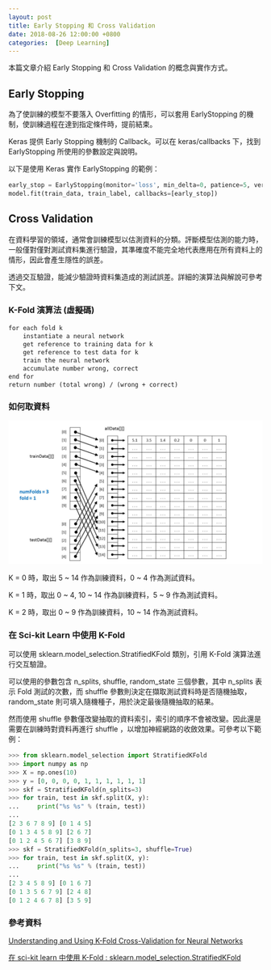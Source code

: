 ```yaml
---
layout: post
title: Early Stopping 和 Cross Validation
date: 2018-08-26 12:00:00 +0800
categories:  [Deep Learning]
---
```


本篇文章介紹 Early Stopping 和 Cross Validation 的概念與實作方式。

## Early Stopping

為了使訓練的模型不要落入 Overfitting 的情形，可以套用 EarlyStopping 的機制，使訓練過程在達到指定條件時，提前結束。

Keras 提供 Early Stopping 機制的 Callback。可以在 keras/callbacks 下，找到 EarlyStopping 所使用的參數設定與說明。

以下是使用 Keras 實作 EarlyStopping 的範例：

``` py
early_stop = EarlyStopping(monitor='loss', min_delta=0, patience=5, verbose=0, mode='auto')
model.fit(train_data, train_label, callbacks=[early_stop])
```

## Cross Validation

在資料學習的領域，通常會訓練模型以估測資料的分類。評斷模型估測的能力時，一般僅對僅對測試資料集進行驗證，其準確度不能完全地代表應用在所有資料上的情形，因此會產生隱性的誤差。

透過交互驗證，能減少驗證時資料集造成的測試誤差。詳細的演算法與解說可參考下文。

### K-Fold 演算法 (虛擬碼)

```
for each fold k
    instantiate a neural network
    get reference to training data for k
    get reference to test data for k
    train the neural network
    accumulate number wrong, correct
end for
return number (total wrong) / (wrong + correct)
```

### 如何取資料

![K-Fold 如何處理資料](/assets/imgs/kFold.jpg)

K = 0 時，取出 5 ~ 14 作為訓練資料，0 ~ 4 作為測試資料。

K = 1 時，取出 0 ~ 4, 10 ~ 14 作為訓練資料，5 ~ 9 作為測試資料。

K = 2 時，取出 0 ~ 9 作為訓練資料，10 ~ 14 作為測試資料。


### 在 Sci-kit Learn 中使用 K-Fold

可以使用 sklearn.model_selection.StratifiedKFold 類別，引用 K-Fold 演算法進行交互驗證。

可以使用的參數包含 n_splits, shuffle, random_state 三個參數，其中 n_splits 表示 Fold 測試的次數，而 shuffle 參數則決定在擷取測試資料時是否隨機抽取，random_state 則可填入隨機種子，用於決定最後隨機抽取的結果。

然而使用 shuffle 參數僅改變抽取的資料索引，索引的順序不會被改變。因此還是需要在訓練時對資料再進行 shuffle ，以增加神經網路的收斂效果。可參考以下範例：

``` py
>>> from sklearn.model_selection import StratifiedKFold
>>> import numpy as np
>>> X = np.ones(10)
>>> y = [0, 0, 0, 0, 1, 1, 1, 1, 1, 1]
>>> skf = StratifiedKFold(n_splits=3)
>>> for train, test in skf.split(X, y):
...     print("%s %s" % (train, test))
...
[2 3 6 7 8 9] [0 1 4 5]
[0 1 3 4 5 8 9] [2 6 7]
[0 1 2 4 5 6 7] [3 8 9]
>>> skf = StratifiedKFold(n_splits=3, shuffle=True)
>>> for train, test in skf.split(X, y):
...     print("%s %s" % (train, test))
...
[2 3 4 5 8 9] [0 1 6 7]
[0 1 3 5 6 7 9] [2 4 8]
[0 1 2 4 6 7 8] [3 5 9]
```

### 參考資料

[Understanding and Using K-Fold Cross-Validation for Neural Networks](https://visualstudiomagazine.com/articles/2013/10/01/understanding-and-using-kfold.aspx)

[在 sci-kit learn 中使用 K-Fold : sklearn.model_selection.StratifiedKFold](http://scikit-learn.org/stable/modules/generated/sklearn.model_selection.StratifiedKFold.html#sklearn.model_selection.StratifiedKFold)